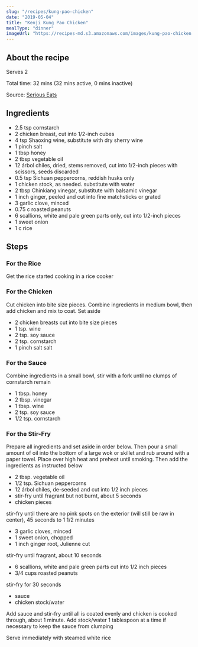 ```yaml
---
slug: "/recipes/kung-pao-chicken"
date: "2019-05-04"
title: "Kenji Kung Pao Chicken"
mealType: "dinner"
imageUrl: "https://recipes-md.s3.amazonaws.com/images/kung-pao-chicken.jpg"
---
```


## About the recipe

Serves 2

Total time: 32 mins (32 mins active, 0 mins inactive)

Source: [Serious Eats](https://www.seriouseats.com/recipes/2017/08/gong-bao-ji-ding-sichuan-kung-pow-chicken-recipe.html)

## Ingredients

- 2.5 tsp cornstarch
- 2 chicken breast, cut into 1/2-inch cubes
- 4 tsp Shaoxing wine, substitute with dry sherry wine
- 1 pinch salt
- 1 tbsp honey
- 2 tbsp vegetable oil
- 12 árbol chiles, dried, stems removed, cut into 1/2-inch pieces with scissors, seeds discarded
- 0.5 tsp Sichuan peppercorns, reddish husks only
- 1 chicken stock, as needed. substitute with water
- 2 tbsp Chinkiang vinegar, substitute with balsamic vinegar
- 1 inch ginger, peeled and cut into fine matchsticks or grated
- 3 garlic clove, minced
- 0.75 c roasted peanuts
- 6 scallions, white and pale green parts only, cut into 1/2-inch pieces
- 1 sweet onion
- 1 c rice

## Steps

### For the Rice

Get the rice started cooking in a rice cooker

### For the Chicken

Cut chicken into bite size pieces. Combine ingredients in medium bowl, then add chicken and mix to coat. Set aside

- 2 chicken breasts cut into bite size pieces
- 1 tsp. wine
- 2 tsp. soy sauce
- 2 tsp. cornstarch
- 1 pinch salt salt

### For the Sauce

Combine ingredients in a small bowl, stir with a fork until no clumps of cornstarch remain

- 1 tbsp. honey
- 2 tbsp. vinegar
- 1 tbsp. wine
- 2 tsp. soy sauce
- 1/2 tsp. cornstarch

### For the Stir-Fry

Prepare all ingredients and set aside in order below. Then pour a small amount of oil into the bottom of a large wok or skillet and rub around with a paper towel. Place over high heat and preheat until smoking. Then add the ingredients as instructed below

- 2 tbsp. vegetable oil
- 1/2 tsp. Sichuan peppercorns
- 12 árbol chiles, de-seeded and cut into 1/2 inch pieces
- stir-fry until fragrant but not burnt, about 5 seconds
- chicken pieces

stir-fry until there are no pink spots on the exterior (will still be raw in center), 45 seconds to 1 1/2 minutes

- 3 garlic cloves, minced
- 1 sweet onion, chopped
- 1 inch ginger root, Julienne cut

stir-fry until fragrant, about 10 seconds

- 6 scallions, white and pale green parts cut into 1/2 inch pieces
- 3/4 cups roasted peanuts

stir-fry for 30 seconds

- sauce
- chicken stock/water

Add sauce and stir-fry until all is coated evenly and chicken is cooked through, about 1 minute. Add stock/water 1 tablespoon at a time if necessary to keep the sauce from clumping

Serve immediately with steamed white rice
